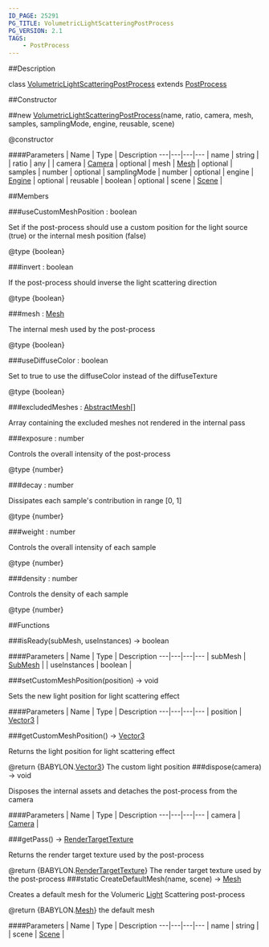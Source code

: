 ```yaml
---
ID_PAGE: 25291
PG_TITLE: VolumetricLightScatteringPostProcess
PG_VERSION: 2.1
TAGS:
    - PostProcess
---
```

##Description

class [VolumetricLightScatteringPostProcess](/classes/2.2-alpha/VolumetricLightScatteringPostProcess) extends [PostProcess](/classes/2.2-alpha/PostProcess)



##Constructor

##new [VolumetricLightScatteringPostProcess](/classes/2.2-alpha/VolumetricLightScatteringPostProcess)(name, ratio, camera, mesh, samples, samplingMode, engine, reusable, scene)

@constructor

####Parameters
 | Name | Type | Description
---|---|---|---
 | name | string | 
 | ratio | any | 
 | camera | [Camera](/classes/2.2-alpha/Camera) | 
optional | mesh | [Mesh](/classes/2.2-alpha/Mesh) | 
optional | samples | number | 
optional | samplingMode | number | 
optional | engine | [Engine](/classes/2.2-alpha/Engine) | 
optional | reusable | boolean | 
optional | scene | [Scene](/classes/2.2-alpha/Scene) | 

##Members

###useCustomMeshPosition : boolean

Set if the post-process should use a custom position for the light source (true) or the internal mesh position (false)

@type {boolean}

###invert : boolean

If the post-process should inverse the light scattering direction

@type {boolean}

###mesh : [Mesh](/classes/2.2-alpha/Mesh)

The internal mesh used by the post-process

@type {boolean}

###useDiffuseColor : boolean

Set to true to use the diffuseColor instead of the diffuseTexture

@type {boolean}

###excludedMeshes : [AbstractMesh](/classes/2.2-alpha/AbstractMesh)[]

Array containing the excluded meshes not rendered in the internal pass

###exposure : number

Controls the overall intensity of the post-process

@type {number}

###decay : number

Dissipates each sample's contribution in range [0, 1]

@type {number}

###weight : number

Controls the overall intensity of each sample

@type {number}

###density : number

Controls the density of each sample

@type {number}

##Functions

###isReady(subMesh, useInstances) &rarr; boolean



####Parameters
 | Name | Type | Description
---|---|---|---
 | subMesh | [SubMesh](/classes/2.2-alpha/SubMesh) | 
 | useInstances | boolean | 

###setCustomMeshPosition(position) &rarr; void

Sets the new light position for light scattering effect

####Parameters
 | Name | Type | Description
---|---|---|---
 | position | [Vector3](/classes/2.2-alpha/Vector3) | 

###getCustomMeshPosition() &rarr; [Vector3](/classes/2.2-alpha/Vector3)

Returns the light position for light scattering effect

@return {BABYLON.[Vector3](/classes/2.2-alpha/Vector3)} The custom light position
###dispose(camera) &rarr; void

Disposes the internal assets and detaches the post-process from the camera

####Parameters
 | Name | Type | Description
---|---|---|---
 | camera | [Camera](/classes/2.2-alpha/Camera) | 

###getPass() &rarr; [RenderTargetTexture](/classes/2.2-alpha/RenderTargetTexture)

Returns the render target texture used by the post-process

@return {BABYLON.[RenderTargetTexture](/classes/2.2-alpha/RenderTargetTexture)} The render target texture used by the post-process
###static CreateDefaultMesh(name, scene) &rarr; [Mesh](/classes/2.2-alpha/Mesh)

Creates a default mesh for the Volumeric [Light](/classes/2.2-alpha/Light) Scattering post-process

@return {BABYLON.[Mesh](/classes/2.2-alpha/Mesh)} the default mesh

####Parameters
 | Name | Type | Description
---|---|---|---
 | name | string | 
 | scene | [Scene](/classes/2.2-alpha/Scene) | 

